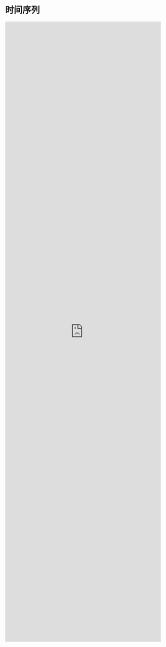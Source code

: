 # 时间序列

<iframe style="min-height:2000px" width="100%" scrolling="auto" title="AntHubTC" src="https://nbviewer.org/github/AntHubTC/AntHubTC.github.io/blob/master/pandas/jupterDoc/timeSeries.ipynb" frameborder="no" loading="lazy" allowtransparency="true" allowfullscreen="true"></iframe>
